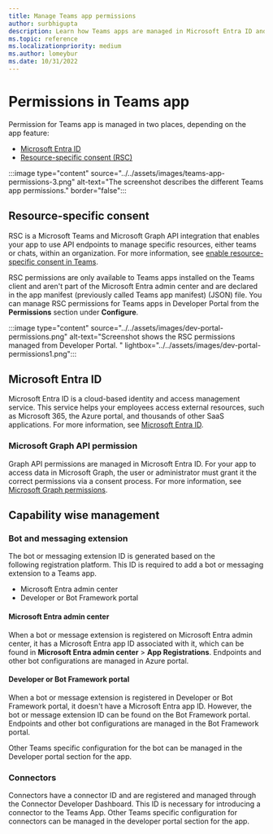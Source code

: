 ```yaml
---
title: Manage Teams app permissions
author: surbhigupta
description: Learn how Teams apps are managed in Microsoft Entra ID and resource-specific consent (RSC) based on the feature and capability wise management.
ms.topic: reference
ms.localizationpriority: medium
ms.author: lomeybur
ms.date: 10/31/2022
---
```


# Permissions in Teams app

Permission for Teams app is managed in two places, depending on the app feature:

* [Microsoft Entra ID](#azure-active-directory)
* [Resource-specific consent (RSC)](#resource-specific-consent)

:::image type="content" source="../../assets/images/teams-app-permissions-3.png" alt-text="The screenshot describes the different Teams app permissions." border="false":::

## Resource-specific consent

RSC is a Microsoft Teams and Microsoft Graph API integration that enables your app to use API endpoints to manage specific resources, either teams or chats, within an organization. For more information, see [enable resource-specific consent in Teams](../rsc/resource-specific-consent.md).

RSC permissions are only available to Teams apps installed on the Teams client and aren't part of the Microsoft Entra admin center and are declared in the app manifest (previously called Teams app manifest) (JSON) file. You can manage RSC permissions for Teams apps in Developer Portal from the **Permissions** section under **Configure**.

:::image type="content" source="../../assets/images/dev-portal-permissions.png" alt-text="Screenshot shows the RSC permissions managed from Developer Portal. " lightbox="../../assets/images/dev-portal-permissions1.png":::

<a name='azure-active-directory'></a>

## Microsoft Entra ID

Microsoft Entra ID is a cloud-based identity and access management service. This service helps your employees access external resources, such as Microsoft 365, the Azure portal, and thousands of other SaaS applications. For more information, see [Microsoft Entra ID](/azure/active-directory/fundamentals/active-directory-whatis).

### Microsoft Graph API permission

Graph API permissions are managed in Microsoft Entra ID. For your app to access data in Microsoft Graph, the user or administrator must grant it the correct permissions via a consent process. For more information, see [Microsoft Graph permissions](/graph/permissions-reference).

## Capability wise management

### Bot and messaging extension

The bot or messaging extension ID is generated based on the following registration platform. This ID is required to add a bot or messaging extension to a Teams app.

* Microsoft Entra admin center
* Developer or Bot Framework portal

<a name='azure-ad-portal'></a>

#### Microsoft Entra admin center

When a bot or message extension is registered on Microsoft Entra admin center, it has a Microsoft Entra app ID associated with it, which can be found in **Microsoft Entra admin center** > **App Registrations**. Endpoints and other bot configurations are managed in Azure portal.

#### Developer or Bot Framework portal

When a bot or message extension is registered in Developer or Bot Framework portal, it doesn't have a Microsoft Entra app ID. However, the bot or message extension ID can be found on the Bot Framework portal. Endpoints and other bot configurations are managed in the Bot Framework portal.

Other Teams specific configuration for the bot can be managed in the Developer portal section for the app.

### Connectors

Connectors have a connector ID and are registered and managed through the Connector Developer Dashboard. This ID is necessary for introducing a connector to the Teams App. Other Teams specific configuration for connectors can be managed in the developer portal section for the app.
